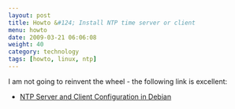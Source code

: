 ```yaml
---
layout: post
title: Howto &#124; Install NTP time server or client
menu: howto
date: 2009-03-21 06:06:08
weight: 40
category: technology
tags: [howto, linux, ntp]
---
```


I am not going to reinvent the wheel - the following link is excellent:

   * [NTP Server and Client Configuration in Debian](http://www.debianadmin.com/ntp-server-and-client-configuration-in-debian.html)
